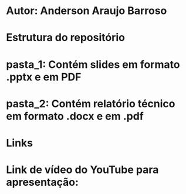 # Autor: Anderson Araujo Barroso
# Estrutura do repositório
# pasta_1: Contém slides em formato .pptx e em PDF
# pasta_2: Contém relatório técnico em formato .docx e em .pdf
# Links
# Link de vídeo do YouTube para apresentação:
